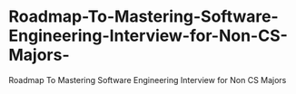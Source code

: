# Roadmap-To-Mastering-Software-Engineering-Interview-for-Non-CS-Majors-
Roadmap To Mastering Software Engineering Interview for Non CS Majors 
